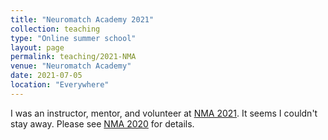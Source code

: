 ```yaml
---
title: "Neuromatch Academy 2021"
collection: teaching
type: "Online summer school"
layout: page
permalink: teaching/2021-NMA
venue: "Neuromatch Academy"
date: 2021-07-05
location: "Everywhere"
---
```


I was an instructor, mentor, and volunteer at [NMA 2021](https://academy.neuromatch.io/nma2021). It seems I couldn't stay away. Please see [NMA 2020](2020-NMA) for details.
